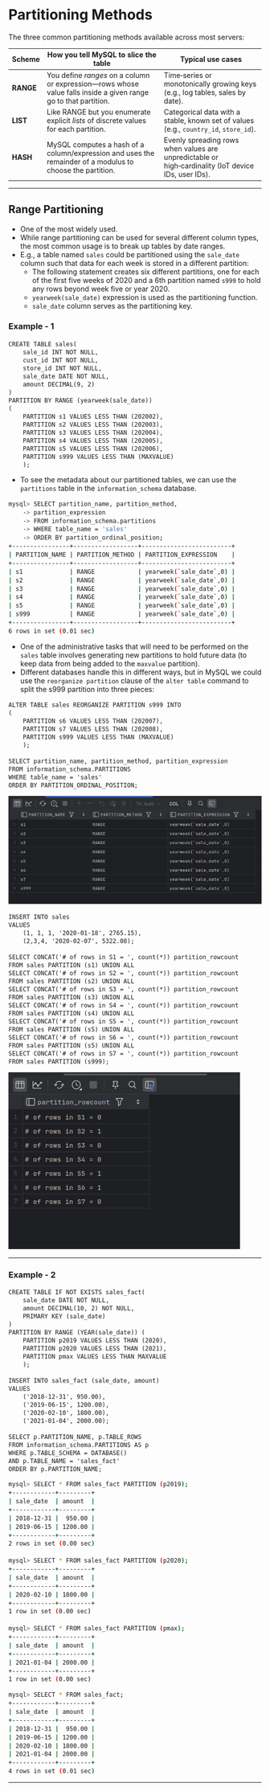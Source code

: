 
# Partitioning Methods

The three common partitioning methods available across most servers:

| Scheme    | How you tell MySQL to slice the table                        | Typical use cases                                            |
| --------- | ------------------------------------------------------------ | ------------------------------------------------------------ |
| **RANGE** | You define *ranges* on a column or expression—rows whose value falls inside a given range go to that partition. | Time‑series or monotonically growing keys (e.g., log tables, sales by date). |
| **LIST**  | Like RANGE but you enumerate explicit *lists* of discrete values for each partition. | Categorical data with a stable, known set of values (e.g., `country_id`, `store_id`). |
| **HASH**  | MySQL computes a hash of a column/expression and uses the remainder of a modulus to choose the partition. | Evenly spreading rows when values are unpredictable or high‑cardinality (IoT device IDs, user IDs). |

---

## Range Partitioning

- One of the most widely used.
- While range partitioning can be used for several different column types, the most common usage is to break up tables by date ranges. 
- E.g., a table named `sales` could be partitioned using the `sale_date` column such that data for each week is stored in a different partition:
  - The following statement creates six different partitions, one for each of the first five weeks of 2020 and a 6th partition named `s999` to hold any rows beyond week five or year 2020.
  - `yearweek(sale_date)` expression is used as the partitioning function.
  - `sale_date` column serves as the partitioning key.

### Example - 1

```mysql
CREATE TABLE sales(
    sale_id INT NOT NULL,
    cust_id INT NOT NULL,
    store_id INT NOT NULL,
    sale_date DATE NOT NULL,
    amount DECIMAL(9, 2)
)
PARTITION BY RANGE (yearweek(sale_date))
(
    PARTITION s1 VALUES LESS THAN (202002),
    PARTITION s2 VALUES LESS THAN (202003),
    PARTITION s3 VALUES LESS THAN (202004),
    PARTITION s4 VALUES LESS THAN (202005),
    PARTITION s5 VALUES LESS THAN (202006),
    PARTITION s999 VALUES LESS THAN (MAXVALUE)
    );
```

- To see the metadata about our partitioned tables, we can use the `partitions` table in the `information_schema` database.

```bash
mysql> SELECT partition_name, partition_method,
    -> partition_expression
    -> FROM information_schema.partitions
    -> WHERE table_name = 'sales'
    -> ORDER BY partition_ordinal_position;
+----------------+------------------+-------------------------+
| PARTITION_NAME | PARTITION_METHOD | PARTITION_EXPRESSION    |
+----------------+------------------+-------------------------+
| s1             | RANGE            | yearweek(`sale_date`,0) |
| s2             | RANGE            | yearweek(`sale_date`,0) |
| s3             | RANGE            | yearweek(`sale_date`,0) |
| s4             | RANGE            | yearweek(`sale_date`,0) |
| s5             | RANGE            | yearweek(`sale_date`,0) |
| s999           | RANGE            | yearweek(`sale_date`,0) |
+----------------+------------------+-------------------------+
6 rows in set (0.01 sec)
```

- One of the administrative tasks that will need to be performed on the `sales` table involves generating new partitions to hold future data (to keep data from being added to the `maxvalue` partition). 
- Different databases handle this in different ways, but in MySQL we could use the `reorganize partition` clause of the `alter table` command to split the s999 partition into three pieces:

```mysql
ALTER TABLE sales REORGANIZE PARTITION s999 INTO
(
    PARTITION s6 VALUES LESS THAN (202007),
    PARTITION s7 VALUES LESS THAN (202008),
    PARTITION s999 VALUES LESS THAN (MAXVALUE)
    );

SELECT partition_name, partition_method, partition_expression
FROM information_schema.PARTITIONS
WHERE table_name = 'sales'
ORDER BY PARTITION_ORDINAL_POSITION;
```

![1.1_Result](Imgs/1.1_Result.png)

```mysql
INSERT INTO sales
VALUES
    (1, 1, 1, '2020-01-18', 2765.15),
    (2,3,4, '2020-02-07', 5322.08);

SELECT CONCAT('# of rows in S1 = ', count(*)) partition_rowcount
FROM sales PARTITION (s1) UNION ALL
SELECT CONCAT('# of rows in S2 = ', count(*)) partition_rowcount
FROM sales PARTITION (s2) UNION ALL
SELECT CONCAT('# of rows in S3 = ', count(*)) partition_rowcount
FROM sales PARTITION (s3) UNION ALL
SELECT CONCAT('# of rows in S4 = ', count(*)) partition_rowcount
FROM sales PARTITION (s4) UNION ALL
SELECT CONCAT('# of rows in S5 = ', count(*)) partition_rowcount
FROM sales PARTITION (s5) UNION ALL
SELECT CONCAT('# of rows in S6 = ', count(*)) partition_rowcount
FROM sales PARTITION (s5) UNION ALL
SELECT CONCAT('# of rows in S7 = ', count(*)) partition_rowcount
FROM sales PARTITION (s999);
```

![1.1_Result_2](Imgs/1.1_Result_2.png)

---

### Example - 2

```mysql
CREATE TABLE IF NOT EXISTS sales_fact(
    sale_date DATE NOT NULL,
    amount DECIMAL(10, 2) NOT NULL,
    PRIMARY KEY (sale_date)
)
PARTITION BY RANGE (YEAR(sale_date)) (
    PARTITION p2019 VALUES LESS THAN (2020),
    PARTITION p2020 VALUES LESS THAN (2021),
    PARTITION pmax VALUES LESS THAN MAXVALUE
    );

INSERT INTO sales_fact (sale_date, amount)
VALUES
    ('2018-12-31', 950.00),
    ('2019-06-15', 1200.00),
    ('2020-02-10', 1800.00),
    ('2021-01-04', 2000.00);

SELECT p.PARTITION_NAME, p.TABLE_ROWS
FROM information_schema.PARTITIONS AS p
WHERE p.TABLE_SCHEMA = DATABASE()
AND p.TABLE_NAME = 'sales_fact'
ORDER BY p.PARTITION_NAME;
```

```bash
mysql> SELECT * FROM sales_fact PARTITION (p2019);
+------------+---------+
| sale_date  | amount  |
+------------+---------+
| 2018-12-31 |  950.00 |
| 2019-06-15 | 1200.00 |
+------------+---------+
2 rows in set (0.00 sec)

mysql> SELECT * FROM sales_fact PARTITION (p2020);
+------------+---------+
| sale_date  | amount  |
+------------+---------+
| 2020-02-10 | 1800.00 |
+------------+---------+
1 row in set (0.00 sec)

mysql> SELECT * FROM sales_fact PARTITION (pmax);
+------------+---------+
| sale_date  | amount  |
+------------+---------+
| 2021-01-04 | 2000.00 |
+------------+---------+
1 row in set (0.00 sec)
```

```bash
mysql> SELECT * FROM sales_fact;
+------------+---------+
| sale_date  | amount  |
+------------+---------+
| 2018-12-31 |  950.00 |
| 2019-06-15 | 1200.00 |
| 2020-02-10 | 1800.00 |
| 2021-01-04 | 2000.00 |
+------------+---------+
4 rows in set (0.01 sec)
```

---


